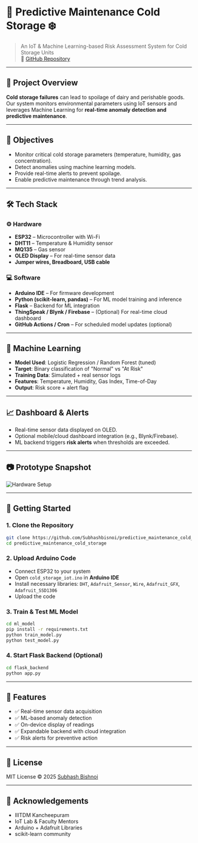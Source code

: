 
# 🧊 Predictive Maintenance Cold Storage ❄️

> An IoT & Machine Learning-based Risk Assessment System for Cold Storage Units  
> 🔗 [GitHub Repository](https://github.com/Subhashbisnoi/predictive_maintenance_cold_storage)

---

## 📌 Project Overview

**Cold storage failures** can lead to spoilage of dairy and perishable goods. Our system monitors environmental parameters using IoT sensors and leverages Machine Learning for **real-time anomaly detection and predictive maintenance**.

---

## 🎯 Objectives

- Monitor critical cold storage parameters (temperature, humidity, gas concentration).
- Detect anomalies using machine learning models.
- Provide real-time alerts to prevent spoilage.
- Enable predictive maintenance through trend analysis.

---

## 🛠️ Tech Stack

### ⚙️ Hardware
- **ESP32** – Microcontroller with Wi-Fi
- **DHT11** – Temperature & Humidity sensor
- **MQ135** – Gas sensor
- **OLED Display** – For real-time sensor data
- **Jumper wires, Breadboard, USB cable**

### 💻 Software
- **Arduino IDE** – For firmware development
- **Python (scikit-learn, pandas)** – For ML model training and inference
- **Flask** – Backend for ML integration
- **ThingSpeak / Blynk / Firebase** – (Optional) For real-time cloud dashboard
- **GitHub Actions / Cron** – For scheduled model updates (optional)

---

## 🧠 Machine Learning

- **Model Used**: Logistic Regression / Random Forest (tuned)
- **Target**: Binary classification of "Normal" vs "At Risk"
- **Training Data**: Simulated + real sensor logs
- **Features**: Temperature, Humidity, Gas Index, Time-of-Day
- **Output**: Risk score + alert flag

---

## 📈 Dashboard & Alerts

- Real-time sensor data displayed on OLED.
- Optional mobile/cloud dashboard integration (e.g., Blynk/Firebase).
- ML backend triggers **risk alerts** when thresholds are exceeded.

---

## 📷 Prototype Snapshot

![Hardware Setup](./images/hardware_demo.jpg)

---

## 🚀 Getting Started

### 1. Clone the Repository
```bash
git clone https://github.com/Subhashbisnoi/predictive_maintenance_cold_storage.git
cd predictive_maintenance_cold_storage
```

### 2. Upload Arduino Code
- Connect ESP32 to your system
- Open `cold_storage_iot.ino` in **Arduino IDE**
- Install necessary libraries: `DHT`, `Adafruit_Sensor`, `Wire`, `Adafruit_GFX`, `Adafruit_SSD1306`
- Upload the code

### 3. Train & Test ML Model
```bash
cd ml_model
pip install -r requirements.txt
python train_model.py
python test_model.py
```

### 4. Start Flask Backend (Optional)
```bash
cd flask_backend
python app.py
```

---

## 🧪 Features

- ✅ Real-time sensor data acquisition
- ✅ ML-based anomaly detection
- ✅ On-device display of readings
- ✅ Expandable backend with cloud integration
- ✅ Risk alerts for preventive action

---

## 📜 License

MIT License © 2025 [Subhash Bishnoi](https://www.linkedin.com/in/subhash-bishnoi-a068a42b1/)

---

## 🙌 Acknowledgements

- IIITDM Kancheepuram
- IoT Lab & Faculty Mentors
- Arduino + Adafruit Libraries
- scikit-learn community
